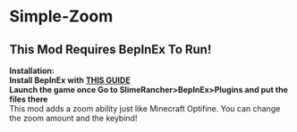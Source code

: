 # Simple-Zoom
## This Mod Requires BepInEx To Run!
**Installation:  
Install BepInEx with [THIS GUIDE](https://docs.bepinex.dev/articles/user_guide/installation/index.html)  
Launch the game once 
Go to SlimeRancher>BepInEx﻿>Plugins and put the files there**  
This mod adds a zoom ability just like Minecraft Optifine. You can change the zoom amount and the keybind!
